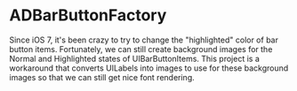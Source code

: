 ADBarButtonFactory
==================

Since iOS 7, it's been crazy to try to change the "highlighted" color of bar button items. Fortunately, we can still create background images for the Normal and Highlighted states of UIBarButtonItems. This project is a workaround that converts UILabels into images to use for these background images so that we can still get nice font rendering.